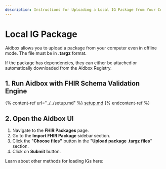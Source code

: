 ```yaml
---
description: Instructions for Uploading a Local IG Package from Your Computer to Aidbox
---
```


# Local IG Package

Aidbox allows you to upload a package from your computer even in offline mode. The file must be in **.targz** format.&#x20;

If the package has dependencies, they can either be attached or automatically downloaded from the Aidbox Registry.

## 1. Run Aidbox with FHIR Schema Validation Engine

{% content-ref url="../../setup.md" %}
[setup.md](../../setup.md)
{% endcontent-ref %}

## 2. Open the Aidbox UI

1. Navigate to the **FHIR Packages** page.
2. Go to the **Import FHIR Package** sidebar section.
3. Click the "**Choose files"** button in the "**Upload package .targz files**" section.
4. Click on **Submit** button.



Learn about other methods for loading IGs here:
